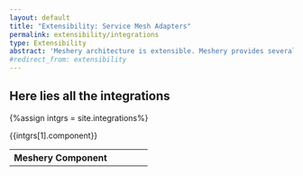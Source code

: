 ```yaml
---
layout: default
title: "Extensibility: Service Mesh Adapters"
permalink: extensibility/integrations
type: Extensibility
abstract: 'Meshery architecture is extensible. Meshery provides several extension points for working with different service meshes via <a href="extensibility#adapters">adapters</a>, <a href="extensibility#load-generators">load generators</a> and <a href="extensibility#providers">providers</a>.'
#redirect_from: extensibility
---
```


## Here lies all the integrations

{%assign intgrs = site.integrations%}

<div>
{{intgrs[1].component}}
</div>

<table>
    <th>Meshery Component</th>
    <th></th>
    <th></th>
    <th></th>
    <th></th>
</table>